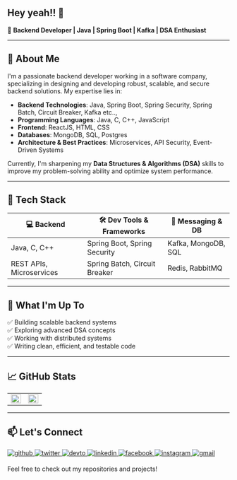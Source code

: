 ## Hey yeah!! 👋

🚀 **Backend Developer | Java | Spring Boot | Kafka | DSA Enthusiast**

---

## 🔹 **About Me**
I'm a passionate backend developer working in a software company, specializing in designing and developing robust, scalable, and secure backend solutions. My expertise lies in:

- **Backend Technologies**: Java, Spring Boot, Spring Security, Spring Batch, Circuit Breaker, Kafka etc..,  
- **Programming Languages**: Java, C, C++, JavaScript  
- **Frontend**: ReactJS, HTML, CSS  
- **Databases**: MongoDB, SQL, Postgres  
- **Architecture & Best Practices**: Microservices, API Security, Event-Driven Systems  

Currently, I'm sharpening my **Data Structures & Algorithms (DSA)** skills to improve my problem-solving ability and optimize system performance.

---

## 🔧 **Tech Stack**
| 💻 Backend | 🛠 Dev Tools & Frameworks | 📡 Messaging & DB |
|------------|-------------------------|------------------|
| Java, C, C++ | Spring Boot, Spring Security | Kafka, MongoDB, SQL |
| REST APIs, Microservices | Spring Batch, Circuit Breaker | Redis, RabbitMQ |

---

## 📌 **What I'm Up To**
✅ Building scalable backend systems  
✅ Exploring advanced DSA concepts  
✅ Working with distributed systems  
✅ Writing clean, efficient, and testable code  

---

## 📈 **GitHub Stats**
<table><tr><td valign="top" width="50%">

<img src="https://github-readme-stats.vercel.app/api?username=syondan77&show_icons=true&count_private=true&hide_border=true" align="left" style="width: 100%" />

</td><td valign="top" width="50%">

<img src="https://github-readme-stats.vercel.app/api/top-langs/?username=syondan77&hide_border=true&layout=compact" align="left" style="width: 100%" />

</td></tr></table>  

---

## 📫 **Let's Connect**

<a href="https://github.com/syondan77" target="_blank">
<img src=https://img.shields.io/badge/github-%2324292e.svg?&style=for-the-badge&logo=github&logoColor=white alt=github style="margin-bottom: 5px;" />
</a>
<a href="https://twitter.com/" target="_blank">
<img src=https://img.shields.io/badge/twitter-%2300acee.svg?&style=for-the-badge&logo=twitter&logoColor=white alt=twitter style="margin-bottom: 5px;" />
</a>
<a href="https://dev.to/" target="_blank">
<img src=https://img.shields.io/badge/dev.to-%2308090A.svg?&style=for-the-badge&logo=dev.to&logoColor=white alt=devto style="margin-bottom: 5px;" />
</a>
<a href="https://www.linkedin.com/in/dhanush-penumaka-2ba20116b/" target="_blank">
<img src=https://img.shields.io/badge/linkedin-%231E77B5.svg?&style=for-the-badge&logo=linkedin&logoColor=white alt=linkedin style="margin-bottom: 5px;" />
</a>
<a href="https://www.facebook.com/" target="_blank">
<img src=https://img.shields.io/badge/facebook-%232E87FB.svg?&style=for-the-badge&logo=facebook&logoColor=white alt=facebook style="margin-bottom: 5px;" />
</a>
<a href="https://instagram.com/dhnaushhh" target="_blank">
<img src=https://img.shields.io/badge/instagram-%23000000.svg?&style=for-the-badge&logo=instagram&logoColor=white alt=instagram style="margin-bottom: 5px;" />
</a>  
<a href="mailto:penumakadhanush9@gmail.com" target="_blank">
<img src="https://img.shields.io/badge/Gmail-D14836?style=for-the-badge&logo=gmail&logoColor=white" alt="gmail" style="margin-bottom: 5px;" />
</a>

Feel free to check out my repositories and projects!
  

 






